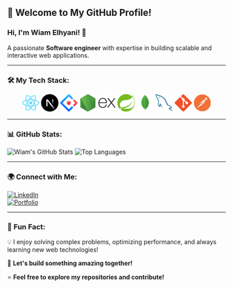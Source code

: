 ## 🚀 Welcome to My GitHub Profile!

### Hi, I'm **Wiam Elhyani!** 👋
A passionate **Software engineer** with expertise in building scalable and interactive web applications.

---

### 🛠️ My Tech Stack:

<p align="center">
  <img src="https://raw.githubusercontent.com/devicons/devicon/master/icons/react/react-original.svg" alt="React" width="40" height="40"/>
  <img src="https://raw.githubusercontent.com/devicons/devicon/master/icons/nextjs/nextjs-original.svg" alt="Next.js" width="40" height="40"/>
  <img src="https://raw.githubusercontent.com/devicons/devicon/master/icons/antdesign/antdesign-original.svg" alt="Ant Design" width="40" height="40"/>
  <img src="https://raw.githubusercontent.com/devicons/devicon/master/icons/nodejs/nodejs-original.svg" alt="Node.js" width="40" height="40"/>
  <img src="https://raw.githubusercontent.com/devicons/devicon/master/icons/express/express-original.svg" alt="Express.js" width="40" height="40"/>
  <img src="https://raw.githubusercontent.com/devicons/devicon/master/icons/spring/spring-original.svg" alt="Spring Boot" width="40" height="40"/>
  <img src="https://raw.githubusercontent.com/devicons/devicon/master/icons/mongodb/mongodb-original.svg" alt="MongoDB" width="40" height="40"/>
  <img src="https://raw.githubusercontent.com/devicons/devicon/master/icons/mysql/mysql-original.svg" alt="MySQL" width="40" height="40"/>
  <img src="https://raw.githubusercontent.com/devicons/devicon/master/icons/git/git-original.svg" alt="Git" width="40" height="40"/>
  <img src="https://raw.githubusercontent.com/devicons/devicon/master/icons/postman/postman-original.svg" alt="Postman" width="40" height="40"/>
</p>

---

### 📊 GitHub Stats:
![Wiam's GitHub Stats](https://github-readme-stats.vercel.app/api?username=wiam-elhyani&show_icons=true&theme=radical)
![Top Languages](https://github-readme-stats.vercel.app/api/top-langs/?username=wiam-elhyani&layout=compact&theme=radical)

---

### 🌍 Connect with Me:
[![LinkedIn](https://img.shields.io/badge/LinkedIn-Wiam%20Elhyani-blue?style=flat-square&logo=linkedin)](https://www.linkedin.com/in/wiam-elhyani/)  
[![Portfolio](https://img.shields.io/badge/Portfolio-Wiam%20Elhyani-green?style=flat-square&logo=react)](https://your-portfolio-link.com)

---

### 🎯 Fun Fact:
💡 I enjoy solving complex problems, optimizing performance, and always learning new web technologies!

🚀 **Let's build something amazing together!**

⭐️ **Feel free to explore my repositories and contribute!**
